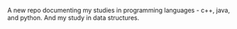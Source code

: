 A new repo documenting my studies in programming languages - c++, java, and python.
And my study in data structures.

